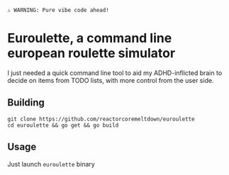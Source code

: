 ```
⚠️ WARNING: Pure vibe code ahead!
```

# Euroulette, a command line european roulette simulator

I just needed a quick command line tool to aid my ADHD-inflicted brain to decide on items from TODO lists, with more control from the user side.

## Building

```
git clone https://github.com/reactorcoremeltdown/euroulette
cd euroulette && go get && go build
```

## Usage

Just launch `euroulette` binary

